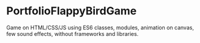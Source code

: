 # PortfolioFlappyBirdGame
Game on HTML/CSS/JS using ES6 classes, modules, animation on canvas, few sound effects, without frameworks and libraries.
